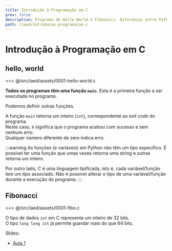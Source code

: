 ```yaml
---
title: Introdução à Programação em C
prev: false
description: Programa de Hello World e Fibonacci. Diferenças entre Python e C.
path: /iaed/introducao-programacao-c
---
```


# Introdução à Programação em C

## hello, world

<<< @/src/iaed/assets/0001-hello-world.c

**Todos os programas têm uma função `main`.**
Esta é a primeira função a ser executada no programa.

Podemos definir outras funções.

A função `main` retorna um inteiro (`int`), correspondente ao _exit code_ do programa.  
Neste caso, `0` significa que o programa acabou com sucesso e sem nenhum erro.  
Qualquer número diferente de zero indica erro.

:::warning
As funções (e variáveis) em Python não têm um tipo específico.
É possível ter uma função que umas vezes retorna uma string e outras retorna um inteiro.

Por outro lado, C é uma linguagem tipificada, isto é, cada variável/função tem um tipo associado.
Não é possível alterar o tipo de uma variável/função durante a execução do programa.
:::

## Fibonacci

<<< @/src/iaed/assets/0001-fibo.c

O tipo de dados `int` em C representa um inteiro de 32 bits.  
O tipo `long long int` já permite guardar mais do que 64 bits.

Slides:

- [Aula 1](https://drive.google.com/file/d/1puIqalY73XaG7XlAsSYQEG6Zg6ZylJAV/view?usp=sharing)

